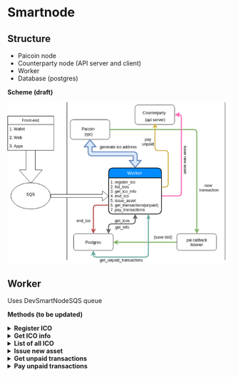 # Smartnode

## Structure

* Paicoin node
* Counterparty node (API server and client)
* Worker
* Database (postgres)


**Scheme (draft)**

![alt text](images/smartnode-structure-v.0.0.1.png)

## Worker

Uses DevSmartNodeSQS queue

**Methods (to be updated)**

<details>
<summary><strong>Register ICO</strong></summary>
<br>
<p>Saves primary ICO inforamtion</p>
<p><strong>Example SQS message</strong></p>
<pre>
{
    "redisData": {
      "redisChannel": "id"
    },
    "input": {
      "method": "register_ico",
      "params": {
        "ico_name": "My coolest ICO",
        "start_date": "start_date",
        "end_date": "end_date",
        "asset": "BTC",
        "quantity": 10000000,
        "divisible": "True",
        "description": "description of new asset",
        "fee": 10000
      }
    }
}
</pre>
<p><strong>Output</strong></p>
<pre>
{
  "SmartWorker": {
    "status": {
      "status": "SUCCESS",
      "progress": 100,
      "message": "Finished worker"
    },
    "output": {
      "response": "unique_ico_address"
    },
    "worker_data": {
      "workerIpAddress": "172.31.27.70",
      "workerEnvironment": "Environment"
    }
  }
}
</pre>
</details>

<details>
<summary><strong>Get ICO info</strong></summary>
<br>
<p>Get information about ICO</p>
<p><strong>Example SQS message</strong></p>
<pre>
{
    "redisData": {
      "redisChannel": "id"
    },
    "input": {
      "method": "get_ico_info",
      "params": {
        "source": "pai_address_associated_with_ico"
      }
    }
}
</pre>
<p><strong>Output</strong></p>
<pre>
{
  "SmartWorker": {
    "status": {
      "status": "SUCCESS",
      "progress": 100,
      "message": "Finished worker"
    },
    "output": {
      "response": "ico_info"
    },
    "worker_data": {
      "workerIpAddress": "172.31.27.70",
      "workerEnvironment": "Environment"
    }
  }
}
</pre>
</details>

<details>
<summary><strong>List of all ICO</strong></summary>
<br>
<p>Get information about all ICO</p>
<p><strong>Example SQS message</strong></p>
<pre>
{
    "redisData": {
      "redisChannel": "id"
    },
    "input": {
      "method": "list_ico",
      "params": {
        (?)
      }
    }
}
</pre>
<p><strong>Output</strong></p>
<pre>
{
  "SmartWorker": {
    "status": {
      "status": "SUCCESS",
      "progress": 100,
      "message": "Finished worker"
    },
    "output": {
      "response": ["ico_list"]
    },
    "worker_data": {
      "workerIpAddress": "172.31.27.70",
      "workerEnvironment": "Environment"
    }
  }
}
</pre>
</details>

<details>
<summary><strong>Issue new asset</strong></summary>
<br>
<p>Create new asset</p>
<p><strong>Example SQS message</strong></p>
<pre>
{
    "redisData": {
      "redisChannel": "id"
    },
    "input": {
      "method": "issuance",
      "params": {
        "source": "address",
        "quantity": 10000000,
        "asset": "BTC",
        "divisible": "True",
        "description": "description of new asset",
        "fee": 10000
      }
    }
}
</pre>
<p><strong>Output</strong></p>
<pre>
{
  "SmartWorker": {
    "status": {
      "status": "SUCCESS",
      "progress": 100,
      "message": "Finished worker"
    },
    "output": {
      "response": "unigned_tx_hex"
    },
    "worker_data": {
      "workerIpAddress": "172.31.27.70",
      "workerEnvironment": "Environment"
    }
  }
}
</pre>
</details>

<details>
<summary><strong>Get unpaid transactions</strong></summary>
<br>
<p>Returns list of all unpaid transactions</p>
<p><strong>Example SQS message</strong></p>
<pre>
{
    "redisData": {
      "redisChannel": "id"
    },
    "input": {
      "method": "get_unpaid_transactions",
      "params": {
        "ico": "ico_name",
        "params": [params]
      }
    }
}
</pre>
<p><strong>Output</strong></p>
<pre>
{
  "SmartWorker": {
    "status": {
      "status": "SUCCESS",
      "progress": 100,
      "message": "Finished worker"
    },
    "output": {
      "response": ["transactions_list"]
    },
    "worker_data": {
      "workerIpAddress": "172.31.27.70",
      "workerEnvironment": "Environment"
    }
  }
}
</pre>
</details>

<details>
<summary><strong>Pay unpaid transactions</strong></summary>
<br>
<p>Send required amount of asset to contributor</p>
<p><strong>Example SQS message</strong></p>
<pre>
{
    "redisData": {
      "redisChannel": "id"
    },
    "input": {
      "method": "pay_unpaid_transactions",
      "params": {
        [transactions_list]
      }
    }
}
</pre>
<p><strong>Output</strong></p>
<pre>
{
  "SmartWorker": {
    "status": {
      "status": "SUCCESS",
      "progress": 100,
      "message": "Finished worker"
    },
    "output": {
      "response": ["txid_list"]
    },
    "worker_data": {
      "workerIpAddress": "172.31.27.70",
      "workerEnvironment": "Environment"
    }
  }
}
</pre>
</details>